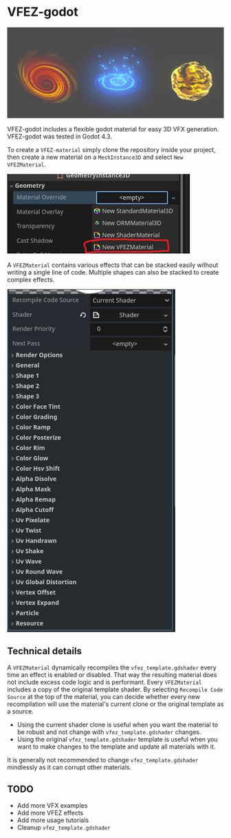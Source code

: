 # VFEZ-godot

![screenshot](Images/effects_sample.png)

VFEZ-godot includes a flexible godot material for easy 3D VFX generation. VFEZ-godot was tested in Godot 4.3.

To create a `VFEZ-material` simply clone the repository inside your project, then create a new material on a `MeshInstance3D` and select `New VFEZMaterial`.

![screenshot](Images/vfez_material.png)

A `VFEZMaterial` contains various effects that can be stacked easily without writing a single line of code. Multiple shapes can also be stacked to create complex effects.

![screenshot](Images/vfez_options.png)

## Technical details
A `VFEZMaterial` dynamically recompiles the `vfez_template.gdshader` every time an effect is enabled or disabled. That way the resulting material does not include excess code logic and is performant. Every `VFEZMaterial` includes a copy of the original template shader. By selecting `Recompile Code Source` at the top of the material, you can decide whether every new recompilation will use the material's current clone or the original template as a source. 

* Using the current shader clone is useful when you want the material to be robust and not change with `vfez_template.gdshader` changes.
* Using the original `vfez_template.gdshader` template is useful when you want to make changes to the template and update all materials with it.

It is generally not recommended to change `vfez_template.gdshader` mindlessly as it can corrupt other materials.

## TODO
* Add more VFX examples
* Add more VFEZ effects
* Add more usage tutorials
* Cleanup `vfez_template.gdshader`
